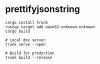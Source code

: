 # prettifyjsonstring

```shell
cargo install trunk
rustup target add wasm32-unknown-unknown
cargo build

# Local dev server
trunk serve --open

# Build for production
trunk build --release
```
